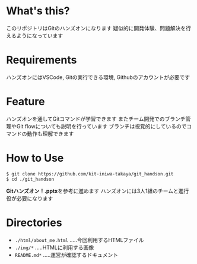 # What's this?

このリポジトリはGitのハンズオンになります
疑似的に開発体験、問題解決を行えるようになっています

# Requirements
ハンズオンにはVSCode, Gitの実行できる環境, Githubのアカウントが必要です

# Feature
ハンズオンを通してGitコマンドが学習できます
またチーム開発でのブランチ管理やGit flowについても説明を行っています
ブランチは視覚的にしているのでコマンドの動作も理解できます

# How to Use

```
$ git clone https://github.com/kit-iniwa-takaya/git_handson.git
$ cd ./git_handson
```

**Gitハンズオン！.pptx**を参考に進めます
ハンズオンには3人1組のチームと進行役が必要になります

# Directories

- `./html/about_me.html` .....今回利用するHTMLファイル
- `./img/*` .....HTMLに利用する画像
- `README.md*` .....運営が確認するドキュメント